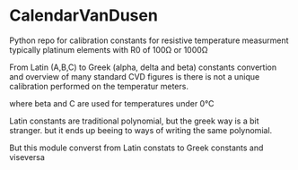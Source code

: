 # CalendarVanDusen
Python repo for calibration constants for resistive temperature measurment typically platinum elements with R0 of 100Ω or 1000Ω

From Latin (A,B,C) to Greek (alpha, delta and beta) constants convertion and overview of many standard CVD figures is there is not a unique calibration performed on the temperatur meters.

where beta and C are used for temperatures under 0°C

Latin constants are traditional polynomial, but the greek way is a bit stranger. but it ends up beeing to ways of writing the same polynomial.

But this module converst from Latin constats to Greek constants and viseversa


